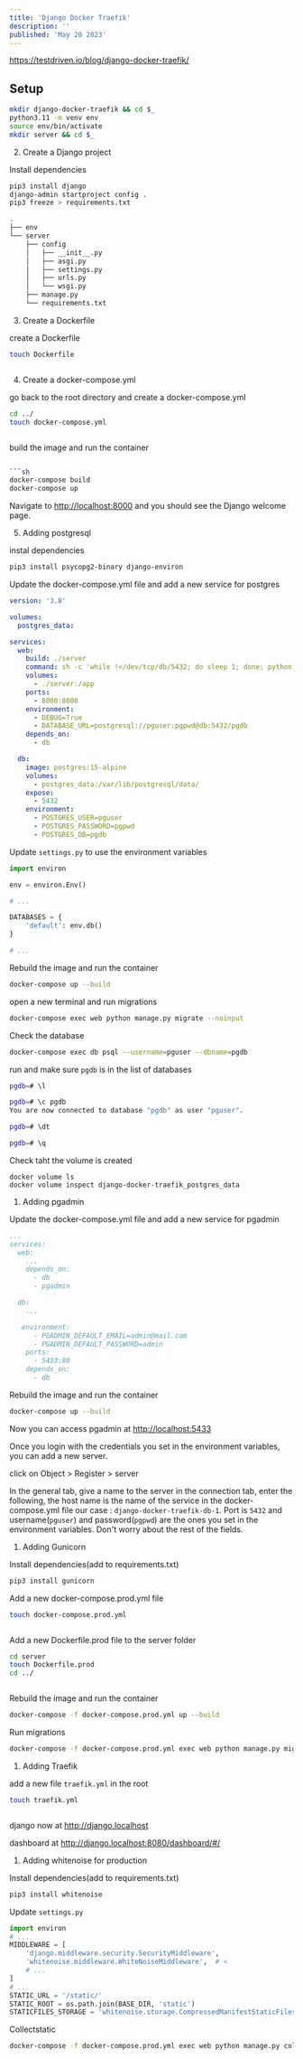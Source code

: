 ```yaml
---
title: 'Django Docker Traefik'
description: ''
published: 'May 20 2023'
---
```


https://testdriven.io/blog/django-docker-traefik/

## Setup

```sh title="s.sh"
mkdir django-docker-traefik && cd $_
python3.11 -m venv env
source env/bin/activate
mkdir server && cd $_
```

2. Create a Django project

Install dependencies

```sh
pip3 install django
django-admin startproject config .
pip3 freeze > requirements.txt
```

```sh {3}
.
├── env
└── server
    ├── config
    │   ├── __init__.py
    │   ├── asgi.py
    │   ├── settings.py
    │   ├── urls.py
    │   └── wsgi.py
    ├── manage.py
    └── requirements.txt
```

3. Create a Dockerfile

create a Dockerfile

```sh
touch Dockerfile
```

```Dockerfile

```

4. Create a docker-compose.yml

go back to the root directory and create a docker-compose.yml

```sh
cd ../
touch docker-compose.yml
```

```yml

```

build the image and run the container

````sh

```sh
docker-compose build
docker-compose up
````

Navigate to [http://localhost:8000](http://localhost:8000) and you should see the Django welcome page.

5. Adding postgresql

instal dependencies

```sh
pip3 install psycopg2-binary django-environ
```

Update the docker-compose.yml file and add a new service for postgres

```yml {3-4, 9, 16-18, 20-29}
version: '3.8'

volumes:
  postgres_data:

services:
  web:
    build: ./server
    command: sh -c 'while !</dev/tcp/db/5432; do sleep 1; done; python manage.py runserver 0.0.0.0:8000'
    volumes:
      - ./server:/app
    ports:
      - 8000:8000
    environment:
      - DEBUG=True
      - DATABASE_URL=postgresql://pguser:pgpwd@db:5432/pgdb
    depends_on:
      - db

  db:
    image: postgres:15-alpine
    volumes:
      - postgres_data:/var/lib/postgresql/data/
    expose:
      - 5432
    environment:
      - POSTGRES_USER=pguser
      - POSTGRES_PASSWORD=pgpwd
      - POSTGRES_DB=pgdb
```

Update `settings.py` to use the environment variables

```python {8-9}
import environ

env = environ.Env()

# ...

DATABASES = {
    'default': env.db()
}

# ...
```

Rebuild the image and run the container

```sh
docker-compose up --build
```

open a new terminal and run migrations

```sh
docker-compose exec web python manage.py migrate --noinput
```

Check the database

```sh
docker-compose exec db psql --username=pguser --dbname=pgdb
```

run and make sure `pgdb` is in the list of databases

```sh
pgdb=# \l

pgdb=# \c pgdb
You are now connected to database "pgdb" as user "pguser".

pgdb=# \dt

pgdb=# \q
```

Check taht the volume is created

```
docker volume ls
docker volume inspect django-docker-traefik_postgres_data
```

1. Adding pgadmin

Update the docker-compose.yml file and add a new service for pgadmin

```yml {3-4, 9, 16-18, 20-29}
...
services:
  web:
    ...
    depends_on:
      - db
      - pgadmin

  db:
    ...

   environment:
      - PGADMIN_DEFAULT_EMAIL=admin@mail.com
      - PGADMIN_DEFAULT_PASSWORD=admin
    ports:
      - 5433:80
    depends_on:
      - db
```

Rebuild the image and run the container

```sh
docker-compose up --build
```

Now you can access pgadmin at [http://localhost:5433](http://localhost:5433)

Once you login with the credentials you set in the environment variables, you can add a new server.

click on Object > Register > server

<!-- ![pgadmin](./images/pgadmin.png) -->

In the general tab, give a name to the server
in the connection tab, enter the following, the host name is the name of the service in the docker-compose.yml file our case : `django-docker-traefik-db-1`. Port is `5432` and username(`pguser`) and password(`pgpwd`) are the ones you set in the environment variables. Don't worry about the rest of the fields.

1. Adding Gunicorn

Install dependencies(add to requirements.txt)

```sh
pip3 install gunicorn
```

Add a new docker-compose.prod.yml file

```sh
touch docker-compose.prod.yml
```

```yml

```

Add a new Dockerfile.prod file to the server folder

```sh
cd server
touch Dockerfile.prod
cd ../
```

```Dockerfile

```

Rebuild the image and run the container

```sh
docker-compose -f docker-compose.prod.yml up --build
```

Run migrations

```sh
docker-compose -f docker-compose.prod.yml exec web python manage.py migrate --noinput
```

1. Adding Traefik

add a new file `traefik.yml` in the root

```sh
touch traefik.yml
```

```yml

```

django now at http://django.localhost

dashboard at http://django.localhost:8080/dashboard/#/

1. Adding whitenoise for production

Install dependencies(add to requirements.txt)

```sh
pip3 install whitenoise
```

Update `settings.py`

```python {8-9}
import environ
# ...
MIDDLEWARE = [
    'django.middleware.security.SecurityMiddleware',
    'whitenoise.middleware.WhiteNoiseMiddleware',  # <
    # ...
]
# ...
STATIC_URL = '/static/'
STATIC_ROOT = os.path.join(BASE_DIR, 'static')
STATICFILES_STORAGE = 'whitenoise.storage.CompressedManifestStaticFilesStorage'
```

Collectstatic

```sh
docker-compose -f docker-compose.prod.yml exec web python manage.py collectstatic --no-input --clear
```
